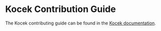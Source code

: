 # Kocek Contribution Guide

The Kocek contributing guide can be found in the [Kocek documentation](https://kocek.devlab.id/docs/prologue/contribution-guide).
